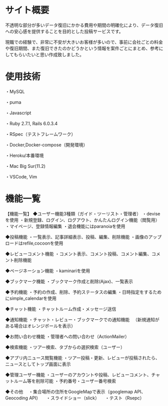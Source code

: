 # サイト概要
不透明な部分が多いデータ復旧にかかる費用や期間の明確化により、データ復旧への安心感を提供することを目的とした投稿サービスです。

現職での経験で、非常に不安が大きいお客様が多いので、事前に会社ごとの料金や復旧期間、また復旧できたのかどうかという情報を案件ごとにまとめ、参考にしてもらいたいと思い作成致しました。

# 使用技術
・MySQL

・puma

・Javascript

・Ruby 2.7.1, Rails 6.0.3.4

・RSpec（テストフレームワーク）

・Docker,Docker-compose（開発環境）

・Heroku/本番環境

・Mac Big Sur(11.2)

・VSCode, Vim

# 機能一覧
【機能一覧】
◆ユーザー機能3種類（ガイド・ツーリスト・管理者）
・deviseを使用
・新規登録、ログイン、ログアウト、かんたんログイン機能（閲覧用）
・マイページ、登録情報編集
・退会機能にはparanoiaを使用

◆投稿機能
・一覧表示、記事詳細表示、投稿、編集、削除機能
・画像のアップロードはrefile,cocoonを使用

◆レビューコメント機能
・コメント表示、コメント投稿、コメント編集、コメント削除機能

◆ページネーション機能
・kaminariを使用

◆ブックマーク機能
・ブックマーク作成と削除(Ajax)、一覧表示

◆予約機能
・予約の作成、削除、予約ステータスの編集
・日時指定をするためにsimple_calendarを使用

◆チャット機能
・チャットルーム作成・メッセージ送信

◆通知機能
・チャット・レビュー・ブックマークでの通知機能
　（新規通知がある場合はオレンジボールを表示）

◆お問い合わせ機能
・管理者への問い合わせ（ActionMailer）

◆検索機能
・ツアー検索、タブからの選択検索（ユーザー）

◆アプリ内ニュース閲覧機能
・ツアー投稿・更新、レビューが投稿されたら、ニュースとしてトップ画面に表示

◆管理ユーザー機能
・ユーザーのアカウントや投稿、レビューコメント、チャットルーム等を削除可能
・予約番号・ユーザー番号検索

◆その他
　・集合場所の住所をGoogleMapで表示（googlemap API、Geocoding API）
　・スライドショー（slick）
　・テスト（Rsepc）
